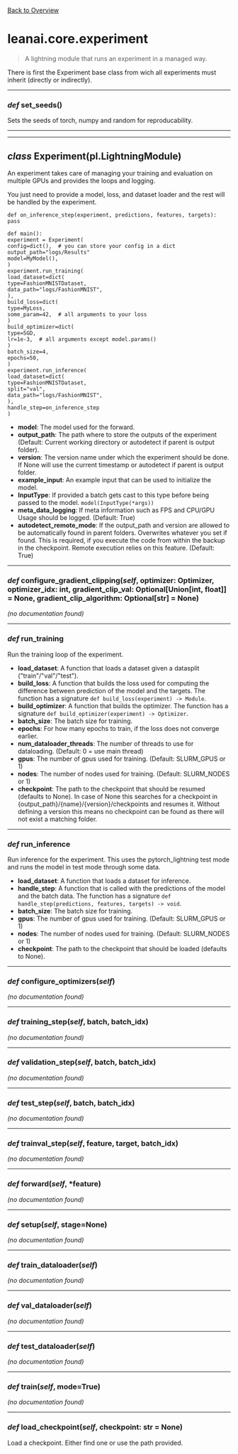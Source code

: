 [Back to Overview](../../README.md)



# leanai.core.experiment

> A lightning module that runs an experiment in a managed way.

There is first the Experiment base class from wich all experiments must inherit (directly or indirectly).


---
### *def* **set_seeds**()

Sets the seeds of torch, numpy and random for reproducability.


---
---
## *class* **Experiment**(pl.LightningModule)

An experiment takes care of managing your training and evaluation on multiple GPUs and provides the loops and logging.

You just need to provide a model, loss, and dataset loader and the rest will be handled by the experiment.

```
def on_inference_step(experiment, predictions, features, targets):
pass

def main():
experiment = Experiment(
config=dict(),  # you can store your config in a dict
output_path="logs/Results"
model=MyModel(),
)
experiment.run_training(
load_dataset=dict(
type=FashionMNISTDataset,
data_path="logs/FashionMNIST",
),
build_loss=dict(
type=MyLoss,
some_param=42,  # all arguments to your loss
)
build_optimizer=dict(
type=SGD,
lr=1e-3,  # all arguments except model.params()
)
batch_size=4,
epochs=50,
)
experiment.run_inference(
load_dataset=dict(
type=FashionMNISTDataset,
split="val",
data_path="logs/FashionMNIST",
),
handle_step=on_inference_step
)
```

* **model**: The model used for the forward.
* **output_path**: The path where to store the outputs of the experiment (Default: Current working directory or autodetect if parent is output folder).
* **version**: The version name under which the experiment should be done. If None will use the current timestamp or autodetect if parent is output folder.
* **example_input**: An example input that can be used to initialize the model.
* **InputType**: If provided a batch gets cast to this type before being passed to the model. `model(InputType(*args))`
* **meta_data_logging**: If meta information such as FPS and CPU/GPU Usage should be logged. (Default: True)
* **autodetect_remote_mode**: If the output_path and version are allowed to be automatically found in parent folders. Overwrites whatever you set if found.
This is required, if you execute the code from within the backup in the checkpoint. Remote execution relies on this feature.
(Default: True)


---
### *def* **configure_gradient_clipping**(*self*, optimizer: Optimizer, optimizer_idx: int, gradient_clip_val: Optional[Union[int, float]] = None, gradient_clip_algorithm: Optional[str] = None)

*(no documentation found)*

---
### *def* **run_training**

Run the training loop of the experiment.

* **load_dataset**: A function that loads a dataset given a datasplit ("train"/"val"/"test").
* **build_loss**: A function that builds the loss used for computing the difference between prediction of the model and the targets.
The function has a signature `def build_loss(experiment) -> Module`.
* **build_optimizer**: A function that builds the optimizer.
The function has a signature `def build_optimizer(experiment) -> Optimizer`.
* **batch_size**: The batch size for training.
* **epochs**: For how many epochs to train, if the loss does not converge earlier.
* **num_dataloader_threads**: The number of threads to use for dataloading. (Default: 0 = use main thread)
* **gpus**: The number of gpus used for training. (Default: SLURM_GPUS or 1)
* **nodes**: The number of nodes used for training. (Default: SLURM_NODES or 1)
* **checkpoint**: The path to the checkpoint that should be resumed (defaults to None).
In case of None this searches for a checkpoint in {output_path}/{name}/{version}/checkpoints and resumes it.
Without defining a version this means no checkpoint can be found as there will not exist a  matching folder.


---
### *def* **run_inference**

Run inference for the experiment.
This uses the pytorch_lightning test mode and runs the model in test mode through some data.

* **load_dataset**: A function that loads a dataset for inference.
* **handle_step**: A function that is called with the predictions of the model and the batch data.
The function has a signature `def handle_step(predictions, features, targets) -> void`.
* **batch_size**: The batch size for training.
* **gpus**: The number of gpus used for training. (Default: SLURM_GPUS or 1)
* **nodes**: The number of nodes used for training. (Default: SLURM_NODES or 1)
* **checkpoint**: The path to the checkpoint that should be loaded (defaults to None).


---
### *def* **configure_optimizers**(*self*)

*(no documentation found)*

---
### *def* **training_step**(*self*, batch, batch_idx)

*(no documentation found)*

---
### *def* **validation_step**(*self*, batch, batch_idx)

*(no documentation found)*

---
### *def* **test_step**(*self*, batch, batch_idx)

*(no documentation found)*

---
### *def* **trainval_step**(*self*, feature, target, batch_idx)

*(no documentation found)*

---
### *def* **forward**(*self*, *feature)

*(no documentation found)*

---
### *def* **setup**(*self*, stage=None)

*(no documentation found)*

---
### *def* **train_dataloader**(*self*)

*(no documentation found)*

---
### *def* **val_dataloader**(*self*)

*(no documentation found)*

---
### *def* **test_dataloader**(*self*)

*(no documentation found)*

---
### *def* **train**(*self*, mode=True)

*(no documentation found)*

---
### *def* **load_checkpoint**(*self*, checkpoint: str = None)

Load a checkpoint.
Either find one or use the path provided.


